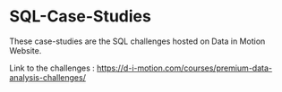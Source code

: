 # SQL-Case-Studies

These case-studies are the SQL challenges hosted on Data in Motion Website.


Link to the challenges : https://d-i-motion.com/courses/premium-data-analysis-challenges/

